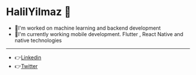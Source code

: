 # HalilYilmaz 👋

- 🚀I'm worked on machine learning and backend development
- 🚀I'm currently working mobile development. Flutter , React Native and native technologies
---
- 👉[Linkedin](https://www.linkedin.com/feed/)
- 👉[Twitter]()
